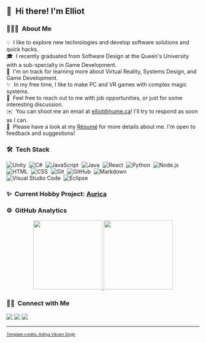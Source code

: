 ## 👋 &nbsp;Hi there! I'm Elliot

### 👨🏻‍💻 &nbsp;About Me

💡 &nbsp;I like to explore new technologies and develop software solutions and quick hacks.\
🎓 &nbsp;I recently graduated from Software Design at the Queen's University with a sub-specialty in Game Development.\
🌱 &nbsp;I'm on track for learning more about Virtual Reality, Systems Design, and Game Development.\
✨ &nbsp;In my free time, I like to make PC and VR games with complex magic systems.\
💬 &nbsp;Feel free to reach out to me with job opportunities, or just for some interesting discussion.\
✉️ &nbsp;You can shoot me an email at elliot@hume.ca! I'll try to respond as soon as I can.\
📄 &nbsp;Please have a look at my [Résumé](https://elliothume.github.io/Resume/) for more details about me. I'm open to feedback and suggestions!

### 🛠 &nbsp;Tech Stack

![Unity](https://img.shields.io/badge/-Unity-05122A?style=flat&logo=unity)&nbsp;
![C#](https://img.shields.io/badge/-C%23-05122A?style=flat&logo=C%2B%2B)&nbsp;
![JavaScript](https://img.shields.io/badge/-JavaScript-05122A?style=flat&logo=javascript)&nbsp;
![Java](https://img.shields.io/badge/-Java-05122A?style=flat&logo=Java&logoColor=FFA518)&nbsp;
![React](https://img.shields.io/badge/-React-05122A?style=flat&logo=react)&nbsp;
![Python](https://img.shields.io/badge/-Python-05122A?style=flat&logo=python)&nbsp;
![Node.js](https://img.shields.io/badge/-Node.js-05122A?style=flat&logo=node.js)&nbsp;
![HTML](https://img.shields.io/badge/-HTML-05122A?style=flat&logo=HTML5)&nbsp;
![CSS](https://img.shields.io/badge/-CSS-05122A?style=flat&logo=CSS3&logoColor=1572B6)&nbsp;
![Git](https://img.shields.io/badge/-Git-05122A?style=flat&logo=git)&nbsp;
![GitHub](https://img.shields.io/badge/-GitHub-05122A?style=flat&logo=github)&nbsp;
![Markdown](https://img.shields.io/badge/-Markdown-05122A?style=flat&logo=markdown)\
![Visual Studio Code](https://img.shields.io/badge/-Visual%20Studio%20Code-05122A?style=flat&logo=visual-studio-code&logoColor=007ACC)&nbsp;
![Eclipse](https://img.shields.io/badge/-Eclipse-05122A?style=flat&logo=eclipse-ide&logoColor=2C2255)

### ✨ &nbsp;Current Hobby Project: [Aurica](https://github.com/ElliotHume/Aurica)

### ⚙️ &nbsp;GitHub Analytics

<p align="center">
<a href="https://github.com/AVS1508">
  <img height="180em" src="https://github-readme-stats-eight-theta.vercel.app/api?username=ElliotHume&show_icons=true&theme=algolia&include_all_commits=true&count_private=true"/>
  <img height="180em" src="https://github-readme-stats-eight-theta.vercel.app/api/top-langs/?username=ElliotHume&layout=compact&langs_count=8&theme=algolia"/>
</a>
</p>

### 🤝🏻 &nbsp;Connect with Me

<p align="left">
<a href="https://elliothume.github.io/"><img src="https://img.shields.io/badge/-elliothue.github.io-3423A6?style=flat&logo=Google-Chrome&logoColor=white"/></a>
<a href="https://www.linkedin.com/in/elliot-hume-729062124/"><img src="https://img.shields.io/badge/-Elliot%20Hume-0077B5?style=flat&logo=Linkedin&logoColor=white"/></a>
<a href="mailto:elliot@hume.ca"><img src="https://img.shields.io/badge/-elliot@hume.ca-D14836?style=flat&logo=Gmail&logoColor=white"/></a>
</p>

-----
<p style="font-size: x-small;">
  <a href="https://github.com/AVS1508">Template credits: Aditya Vikram Singh</a>
</p>
